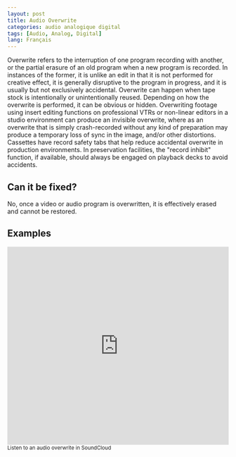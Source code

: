 ```yaml
---
layout: post
title: Audio Overwrite
categories: audio analogique digital
tags: [Audio, Analog, Digital]
lang: Français
---
```


Overwrite refers to the interruption of one program recording with another, or the partial erasure of an old program when a new program is recorded. In instances of the former, it is unlike an edit in that it is not performed for creative effect, it is generally disruptive to the program in progress, and it is usually but not exclusively accidental. Overwrite can happen when tape stock is intentionally or unintentionally reused. Depending on how the overwrite is performed, it can be obvious or hidden. Overwriting footage using insert editing functions on professional VTRs or non-linear editors in a studio environment can produce an invisible overwrite, where as an overwrite that is simply crash-recorded without any kind of preparation may produce a temporary loss of sync in the image, and/or other distortions. Cassettes have record safety tabs that help reduce accidental overwrite in production environments. In preservation facilities, the "record inhibit" function, if available, should always be engaged on playback decks to avoid accidents.

## Can it be fixed?

No, once a video or audio program is overwritten, it is effectively erased and cannot be restored.

## Examples

<iframe width="100%" height="450" scrolling="no" frameborder="no" src="https://w.soundcloud.com/player/?url=https%3A//api.soundcloud.com/tracks/99257207&amp;auto_play=false&amp;hide_related=false&amp;show_comments=true&amp;show_user=true&amp;show_reposts=false&amp;visual=true"></iframe>
<sub>Listen to an audio overwrite in SoundCloud</sub>






